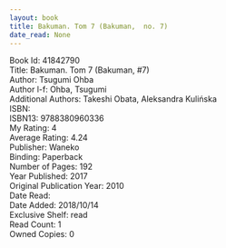 ```yaml
---
layout: book
title: Bakuman. Tom 7 (Bakuman,  no. 7)
date_read: None
---
```


Book Id: 41842790<br />
Title: Bakuman. Tom 7 (Bakuman, #7)<br />
Author: Tsugumi Ohba<br />
Author l-f: Ohba, Tsugumi<br />
Additional Authors: Takeshi Obata, Aleksandra Kulińska<br />
ISBN: <br />
ISBN13: 9788380960336<br />
My Rating: 4<br />
Average Rating: 4.24<br />
Publisher: Waneko<br />
Binding: Paperback<br />
Number of Pages: 192<br />
Year Published: 2017<br />
Original Publication Year: 2010<br />
Date Read: <br />
Date Added: 2018/10/14<br />
Exclusive Shelf: read<br />
Read Count: 1<br />
Owned Copies: 0<br />

